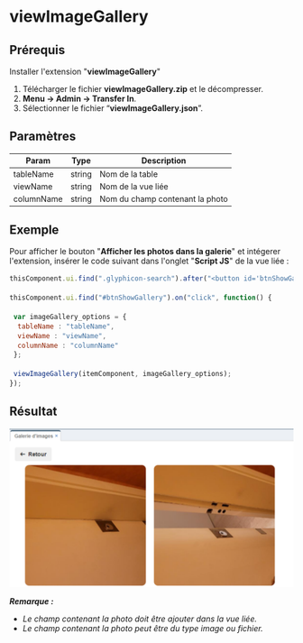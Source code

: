 # viewImageGallery

## Prérequis

Installer l'extension "**viewImageGallery**"

1. Télécharger le fichier **viewImageGallery.zip** et le décompresser.
2.  **Menu → Admin → Transfer In**.
3. Sélectionner le fichier “**viewImageGallery.json**”.

## Paramètres

| Param | Type | Description |
|-------|------|-------------|
|tableName|	string|	Nom de la table
|viewName|	string|	Nom de la vue liée
|columnName| string|	Nom du champ contenant la photo

## Exemple

Pour afficher le bouton "**Afficher les photos dans la galerie**" et intégerer l'extension, insérer le code suivant dans l'onglet "**Script JS**" de la vue liée :
```javascript
thisComponent.ui.find(".glyphicon-search").after("<button id='btnShowGallery' type='button' role='button' class='btn btn-ajouter' style='margin-left:5px; background-color:#296294; color:white;' title='Afficher les photos dans la galerie'><i class='fas fa-images'></i>&nbsp;&nbsp;<span class='trn'>Afficher les photos dans la galerie</span></button>");
  
thisComponent.ui.find("#btnShowGallery").on("click", function() {

 var imageGallery_options = {
  tableName : "tableName", 
  viewName : "viewName", 
  columnName : "columnName"
 };

 viewImageGallery(itemComponent, imageGallery_options);
});
```

## Résultat

![alt_text](images/gallery.png "Gallerie")

***Remarque :***
+ *Le champ contenant la photo doit être ajouter dans la vue liée.*
+ *Le champ contenant la photo peut être du type image ou fichier.*

